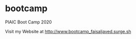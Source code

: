 # bootcamp
 PIAIC Boot Camp 2020
 
 Visit my Website at
 http://www.bootcamp_faisaljaved.surge.sh
 
